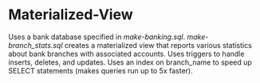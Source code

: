 # Materialized-View

Uses a bank database specified in *make-banking.sql*.
*make-branch_stats.sql* creates a materialized view that reports various statistics about
bank branches with associated accounts. Uses triggers to handle inserts, deletes, and updates.
Uses an index on branch_name to speed up SELECT statements (makes queries run up to 5x faster).
